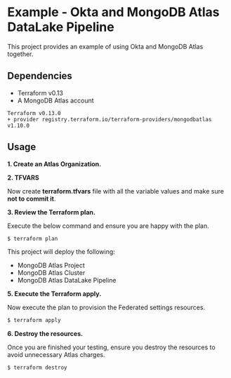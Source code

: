 # Example - Okta and MongoDB Atlas DataLake Pipeline

This project provides an example of using Okta and MongoDB Atlas together.


## Dependencies

* Terraform v0.13
* A MongoDB Atlas account 

```
Terraform v0.13.0
+ provider registry.terraform.io/terraform-providers/mongodbatlas v1.10.0
```

## Usage

**1\. Create an Atlas Organization.**

**2\. TFVARS**

Now create **terraform.tfvars** file with all the variable values and make sure **not to commit it**.

**3\. Review the Terraform plan.**

Execute the below command and ensure you are happy with the plan.

``` bash
$ terraform plan
```
This project will deploy the following:

- MongoDB Atlas Project
- MongoDB Atlas Cluster
- MongoDB Atlas DataLake Pipeline

**5\. Execute the Terraform apply.**

Now execute the plan to provision the Federated settings resources.

``` bash
$ terraform apply
```

**6\. Destroy the resources.**

Once you are finished your testing, ensure you destroy the resources to avoid unnecessary Atlas charges.

``` bash
$ terraform destroy
```
